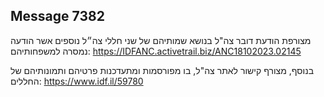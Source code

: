 ## Message 7382

מצורפת הודעת דובר צה"ל בנושא שמותיהם של שני חללי צה״ל נוספים אשר הודעה נמסרה למשפחותיהם: https://IDFANC.activetrail.biz/ANC18102023.02145

בנוסף, מצורף קישור לאתר צה"ל, בו מפורסמות ומתעדכנות פרטיהם ותמונותיהם של החללים: https://www.idf.il/59780

